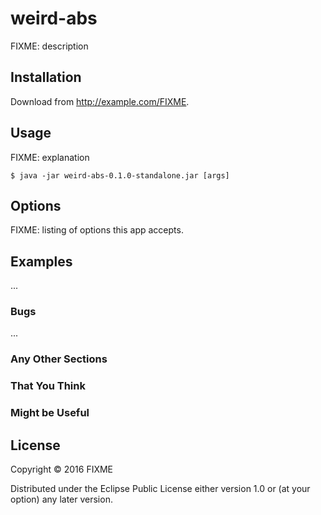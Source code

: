 # weird-abs

FIXME: description

## Installation

Download from http://example.com/FIXME.

## Usage

FIXME: explanation

    $ java -jar weird-abs-0.1.0-standalone.jar [args]

## Options

FIXME: listing of options this app accepts.

## Examples

...

### Bugs

...

### Any Other Sections
### That You Think
### Might be Useful

## License

Copyright © 2016 FIXME

Distributed under the Eclipse Public License either version 1.0 or (at
your option) any later version.
